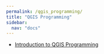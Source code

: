 ```yaml
---
permalink: /qgis_programming/
title: "QGIS Programming"
sidebar:
  nav: "docs"
---  
```




* [Introduction to QGIS Programming](https://anitagraser.com/pyqgis-101-introduction-to-qgis-python-programming-for-non-programmers/)
